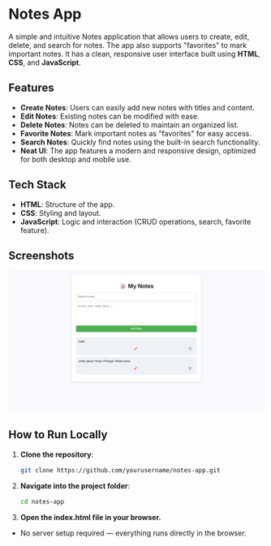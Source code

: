 # Notes App

A simple and intuitive Notes application that allows users to create, edit, delete, and search for notes. The app also supports "favorites" to mark important notes. It has a clean, responsive user interface built using **HTML**, **CSS**, and **JavaScript**.

## Features

- **Create Notes**: Users can easily add new notes with titles and content.
- **Edit Notes**: Existing notes can be modified with ease.
- **Delete Notes**: Notes can be deleted to maintain an organized list.
- **Favorite Notes**: Mark important notes as "favorites" for easy access.
- **Search Notes**: Quickly find notes using the built-in search functionality.
- **Neat UI**: The app features a modern and responsive design, optimized for both desktop and mobile use.

## Tech Stack

- **HTML**: Structure of the app.
- **CSS**: Styling and layout.
- **JavaScript**: Logic and interaction (CRUD operations, search, favorite feature).
  
## Screenshots

![Notes App Screenshot](my-notes(Screenshot).jpeg)

## How to Run Locally

1. **Clone the repository**:
   ```bash
   git clone https://github.com/yourusername/notes-app.git
2. **Navigate into the project folder**:
   ```bash
   cd notes-app

3. **Open the index.html file in your browser.**
- No server setup required — everything runs directly in the browser.
